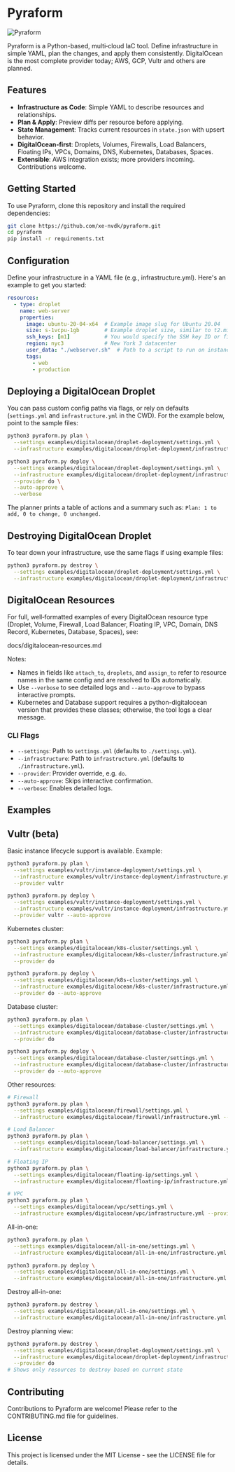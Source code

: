 # Pyraform

![Pyraform](<pyraform.webp>)

Pyraform is a Python-based, multi‑cloud IaC tool. Define infrastructure in simple YAML, plan the changes, and apply them consistently. DigitalOcean is the most complete provider today; AWS, GCP, Vultr and others are planned.

## Features

- **Infrastructure as Code**: Simple YAML to describe resources and relationships.
- **Plan & Apply**: Preview diffs per resource before applying.
- **State Management**: Tracks current resources in `state.json` with upsert behavior.
- **DigitalOcean‑first**: Droplets, Volumes, Firewalls, Load Balancers, Floating IPs, VPCs, Domains, DNS, Kubernetes, Databases, Spaces.
- **Extensible**: AWS integration exists; more providers incoming. Contributions welcome.

## Getting Started

To use Pyraform, clone this repository and install the required dependencies:

```bash
git clone https://github.com/xe-nvdk/pyraform.git
cd pyraform
pip install -r requirements.txt
```

## Configuration
Define your infrastructure in a YAML file (e.g., infrastructure.yml). Here's an example to get you started:

```yaml
resources:
  - type: droplet
    name: web-server
    properties:
      image: ubuntu-20-04-x64  # Example image slug for Ubuntu 20.04
      size: s-1vcpu-1gb        # Example droplet size, similar to t2.micro
      ssh_keys: [m1]           # You would specify the SSH key ID or fingerprint
      region: nyc3             # New York 3 datacenter
      user_data: "./webserver.sh"  # Path to a script to run on instance creation
      tags:
        - web
        - production
```

## Deploying a DigitalOcean Droplet
You can pass custom config paths via flags, or rely on defaults (`settings.yml` and `infrastructure.yml` in the CWD). For the example below, point to the sample files:

```bash
python3 pyraform.py plan \
  --settings examples/digitalocean/droplet-deployment/settings.yml \
  --infrastructure examples/digitalocean/droplet-deployment/infrastructure.yml

python3 pyraform.py deploy \
  --settings examples/digitalocean/droplet-deployment/settings.yml \
  --infrastructure examples/digitalocean/droplet-deployment/infrastructure.yml \
  --provider do \
  --auto-approve \
  --verbose
```

The planner prints a table of actions and a summary such as: `Plan: 1 to add, 0 to change, 0 unchanged.`

## Destroying DigitalOcean Droplet
To tear down your infrastructure, use the same flags if using example files:

```bash
python3 pyraform.py destroy \
  --settings examples/digitalocean/droplet-deployment/settings.yml \
  --infrastructure examples/digitalocean/droplet-deployment/infrastructure.yml
```

## DigitalOcean Resources

For full, well‑formatted examples of every DigitalOcean resource type (Droplet, Volume, Firewall, Load Balancer, Floating IP, VPC, Domain, DNS Record, Kubernetes, Database, Spaces), see:

docs/digitalocean-resources.md

Notes:
- Names in fields like `attach_to`, `droplets`, and `assign_to` refer to resource names in the same config and are resolved to IDs automatically.
- Use `--verbose` to see detailed logs and `--auto-approve` to bypass interactive prompts.
- Kubernetes and Database support requires a python-digitalocean version that provides these classes; otherwise, the tool logs a clear message.

### CLI Flags
- `--settings`: Path to `settings.yml` (defaults to `./settings.yml`).
- `--infrastructure`: Path to `infrastructure.yml` (defaults to `./infrastructure.yml`).
- `--provider`: Provider override, e.g. `do`.
- `--auto-approve`: Skips interactive confirmation.
- `--verbose`: Enables detailed logs.

## Examples

## Vultr (beta)

Basic instance lifecycle support is available. Example:

```bash
python3 pyraform.py plan \
  --settings examples/vultr/instance-deployment/settings.yml \
  --infrastructure examples/vultr/instance-deployment/infrastructure.yml \
  --provider vultr

python3 pyraform.py deploy \
  --settings examples/vultr/instance-deployment/settings.yml \
  --infrastructure examples/vultr/instance-deployment/infrastructure.yml \
  --provider vultr --auto-approve
```

Kubernetes cluster:

```bash
python3 pyraform.py plan \
  --settings examples/digitalocean/k8s-cluster/settings.yml \
  --infrastructure examples/digitalocean/k8s-cluster/infrastructure.yml \
  --provider do

python3 pyraform.py deploy \
  --settings examples/digitalocean/k8s-cluster/settings.yml \
  --infrastructure examples/digitalocean/k8s-cluster/infrastructure.yml \
  --provider do --auto-approve
```

Database cluster:

```bash
python3 pyraform.py plan \
  --settings examples/digitalocean/database-cluster/settings.yml \
  --infrastructure examples/digitalocean/database-cluster/infrastructure.yml \
  --provider do

python3 pyraform.py deploy \
  --settings examples/digitalocean/database-cluster/settings.yml \
  --infrastructure examples/digitalocean/database-cluster/infrastructure.yml \
  --provider do --auto-approve
```

Other resources:

```bash
# Firewall
python3 pyraform.py plan \
  --settings examples/digitalocean/firewall/settings.yml \
  --infrastructure examples/digitalocean/firewall/infrastructure.yml --provider do

# Load Balancer
python3 pyraform.py plan \
  --settings examples/digitalocean/load-balancer/settings.yml \
  --infrastructure examples/digitalocean/load-balancer/infrastructure.yml --provider do

# Floating IP
python3 pyraform.py plan \
  --settings examples/digitalocean/floating-ip/settings.yml \
  --infrastructure examples/digitalocean/floating-ip/infrastructure.yml --provider do

# VPC
python3 pyraform.py plan \
  --settings examples/digitalocean/vpc/settings.yml \
  --infrastructure examples/digitalocean/vpc/infrastructure.yml --provider do
```

All-in-one:

```bash
python3 pyraform.py plan \
  --settings examples/digitalocean/all-in-one/settings.yml \
  --infrastructure examples/digitalocean/all-in-one/infrastructure.yml --provider do

python3 pyraform.py deploy \
  --settings examples/digitalocean/all-in-one/settings.yml \
  --infrastructure examples/digitalocean/all-in-one/infrastructure.yml --provider do --auto-approve
```

Destroy all-in-one:

```bash
python3 pyraform.py destroy \
  --settings examples/digitalocean/all-in-one/settings.yml \
  --infrastructure examples/digitalocean/all-in-one/infrastructure.yml --provider do --auto-approve
```

Destroy planning view:

```bash
python3 pyraform.py destroy \
  --settings examples/digitalocean/droplet-deployment/settings.yml \
  --infrastructure examples/digitalocean/droplet-deployment/infrastructure.yml \
  --provider do
# Shows only resources to destroy based on current state
```

## Contributing
Contributions to Pyraform are welcome! Please refer to the CONTRIBUTING.md file for guidelines.

## License
This project is licensed under the MIT License - see the LICENSE file for details.

